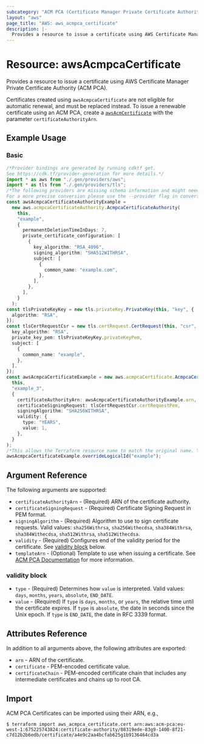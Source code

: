 ```yaml
---
subcategory: "ACM PCA (Certificate Manager Private Certificate Authority)"
layout: "aws"
page_title: "AWS: aws_acmpca_certificate"
description: |-
  Provides a resource to issue a certificate using AWS Certificate Manager Private Certificate Authority (ACM PCA)
---
```


# Resource: awsAcmpcaCertificate

Provides a resource to issue a certificate using AWS Certificate Manager Private Certificate Authority (ACM PCA).

Certificates created using `awsAcmpcaCertificate` are not eligible for automatic renewal,
and must be replaced instead.
To issue a renewable certificate using an ACM PCA, create a [`awsAcmCertificate`](acm_certificate.html)
with the parameter `certificateAuthorityArn`.

## Example Usage

### Basic

```typescript
/*Provider bindings are generated by running cdktf get.
See https://cdk.tf/provider-generation for more details.*/
import * as aws from "./.gen/providers/aws";
import * as tls from "./.gen/providers/tls";
/*The following providers are missing schema information and might need manual adjustments to synthesize correctly: tls.
For a more precise conversion please use the --provider flag in convert.*/
const awsAcmpcaCertificateAuthorityExample =
  new aws.acmpcaCertificateAuthority.AcmpcaCertificateAuthority(
    this,
    "example",
    {
      permanentDeletionTimeInDays: 7,
      private_certificate_configuration: [
        {
          key_algorithm: "RSA_4096",
          signing_algorithm: "SHA512WITHRSA",
          subject: [
            {
              common_name: "example.com",
            },
          ],
        },
      ],
    }
  );
const tlsPrivateKeyKey = new tls.privateKey.PrivateKey(this, "key", {
  algorithm: "RSA",
});
const tlsCertRequestCsr = new tls.certRequest.CertRequest(this, "csr", {
  key_algorithm: "RSA",
  private_key_pem: tlsPrivateKeyKey.privateKeyPem,
  subject: [
    {
      common_name: "example",
    },
  ],
});
const awsAcmpcaCertificateExample = new aws.acmpcaCertificate.AcmpcaCertificate(
  this,
  "example_3",
  {
    certificateAuthorityArn: awsAcmpcaCertificateAuthorityExample.arn,
    certificateSigningRequest: tlsCertRequestCsr.certRequestPem,
    signingAlgorithm: "SHA256WITHRSA",
    validity: {
      type: "YEARS",
      value: 1,
    },
  }
);
/*This allows the Terraform resource name to match the original name. You can remove the call if you don't need them to match.*/
awsAcmpcaCertificateExample.overrideLogicalId("example");

```

## Argument Reference

The following arguments are supported:

* `certificateAuthorityArn` - (Required) ARN of the certificate authority.
* `certificateSigningRequest` - (Required) Certificate Signing Request in PEM format.
* `signingAlgorithm` - (Required) Algorithm to use to sign certificate requests. Valid values: `sha256Withrsa`, `sha256Withecdsa`, `sha384Withrsa`, `sha384Withecdsa`, `sha512Withrsa`, `sha512Withecdsa`.
* `validity` - (Required) Configures end of the validity period for the certificate. See [validity block](#validity-block) below.
* `templateArn` - (Optional) Template to use when issuing a certificate.
  See [ACM PCA Documentation](https://docs.aws.amazon.com/privateca/latest/userguide/UsingTemplates.html) for more information.

### validity block

* `type` - (Required) Determines how `value` is interpreted. Valid values: `days`, `months`, `years`, `absolute`, `END_DATE`.
* `value` - (Required) If `type` is `days`, `months`, or `years`, the relative time until the certificate expires. If `type` is `absolute`, the date in seconds since the Unix epoch. If `type` is `END_DATE`, the  date in RFC 3339 format.

## Attributes Reference

In addition to all arguments above, the following attributes are exported:

* `arn` - ARN of the certificate.
* `certificate` - PEM-encoded certificate value.
* `certificateChain` - PEM-encoded certificate chain that includes any intermediate certificates and chains up to root CA.

## Import

ACM PCA Certificates can be imported using their ARN, e.g.,

```console
$ terraform import aws_acmpca_certificate.cert arn:aws:acm-pca:eu-west-1:675225743824:certificate-authority/08319ede-83g9-1400-8f21-c7d12b2b6edb/certificate/a4e9c2aa4bcfab625g1b9136464cd3a
```
